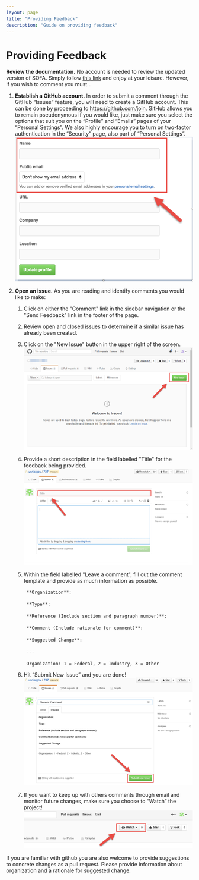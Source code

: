 ```yaml
---
layout: page
title: "Providing Feedback"
description: "Guide on providing feedback"
---
```


# Providing Feedback

**Review the documentation.** No account is needed to review the updated version of SOFA. Simply follow [this link](https://pages.nist.gov/SOFA/SOFA.html) and enjoy at your leisure. However, if you wish to comment you must…

1. **Establish a GitHub account.** In order to submit a comment through the GitHub “Issues” feature, you will need to create a GitHub account. This can be done by proceeding to https://github.com/join. GitHub allows you to remain pseudonymous if you would like, just make sure you select the options that suit you on the “Profile” and “Emails” pages of your “Personal Settings”.  We also highly encourage you to turn on two-factor authentication in the “Security” page, also part of “Personal Settings”.  
  ![How to create account](assets/create_github_account.png)

2. **Open an issue.** As you are reading and identify comments you would like to make:

    1. Click on either the "Comment" link in the sidebar navigation or the "Send Feedback" link in the footer of the page.
    
    2. Review open and closed issues to determine if a similar issue has already been created.

    2. Click on the "New Issue" button in the upper right of the screen.  
    ![Create issue](assets/create_new_issue.png)

    4. Provide a short description in the field labelled "Title" for the feedback being provided.  
    ![Issue title](assets/issue_title.png)

    5. Within the field labelled "Leave a comment", fill out the comment template and provide as much information as possible.

            **Organization**:

            **Type**:

            **Reference (Include section and paragraph number)**:

            **Comment (Include rationale for comment)**:

            **Suggested Change**:

            ---

            Organization: 1 = Federal, 2 = Industry, 3 = Other

    6. Hit “Submit New Issue” and you are done!  
    ![Submit issue](assets/submit_new_issue.png)

    7. If you want to keep up with others comments through email and monitor future changes, make sure you choose to “Watch” the project!  
    ![Watch project](assets/watch_project.png)

If you are familiar with github you are also welcome to provide suggestions to concrete changes as a pull request. Please provide information about organization and a rationale for suggested change.
